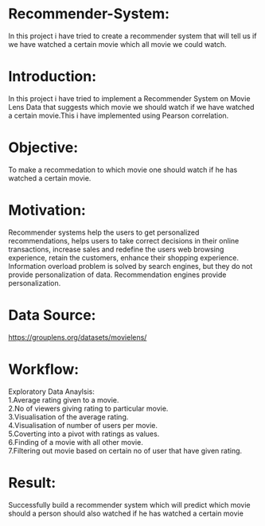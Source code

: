 # Recommender-System:
In this project i have tried to create a recommender system that will tell us if we have watched a certain movie which all movie we could watch.
# Introduction:
In this project i have tried to implement a Recommender System on Movie Lens Data that suggests which movie we should watch if 
we have watched a certain movie.This i have implemented using Pearson correlation.
# Objective:
To make a recommedation to which movie one should watch if he has watched a certain movie.
# Motivation:
Recommender systems help the users to get personalized recommendations, helps users to take correct decisions in their online transactions, increase sales and redefine the users web browsing experience, retain the customers, enhance their shopping experience. Information overload problem is solved by search engines, but they do not provide personalization of data. Recommendation engines provide personalization. 
# Data Source:
https://grouplens.org/datasets/movielens/
# Workflow:    
  Exploratory Data Anaylsis:    
   1.Average rating given to a movie.    
   2.No of viewers giving rating to particular movie.    
   3.Visualisation of the average rating.    
   4.Visualisation of number of users per movie.    
   5.Coverting into a pivot with ratings as values.    
   6.Finding of a movie with all other movie.    
   7.Filtering out movie based on certain no of user that have given rating.    
# Result:
Successfully build a recommender system which will predict which movie should a person should also watched if he has watched a certain movie
  
